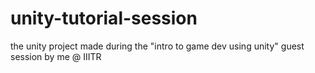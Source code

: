 # unity-tutorial-session
the unity project made during the "intro to game dev using unity" guest session by me @ IIITR
